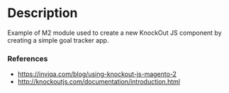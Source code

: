 # Description
Example of M2 module used to create a new KnockOut JS component by creating a simple goal tracker app.

### References
- https://inviqa.com/blog/using-knockout-js-magento-2
- http://knockoutjs.com/documentation/introduction.html

